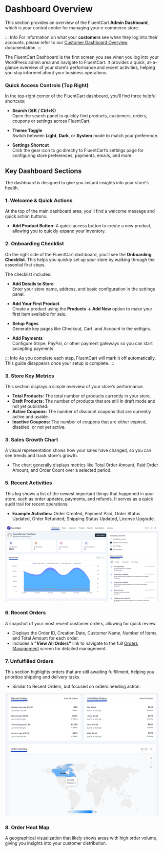 # Dashboard Overview

This section provides an overview of the FluentCart **Admin Dashboard**, which is your control center for managing your e-commerce store.

::: Info
For information on what your **customers** see when they log into their accounts, please refer to our [Customer Dashboard Overview](/guide/customer-dashboard/index) documentation.
:::

The FluentCart Dashboard is the first screen you see when you log into your WordPress admin area and navigate to FluentCart. It provides a quick, at-a-glance overview of your store's performance and recent activities, helping you stay informed about your business operations.

### Quick Access Controls (Top Right)

In the top-right corner of the FluentCart dashboard, you’ll find three helpful shortcuts:

- **Search (⌘K / Ctrl+K)**  
  Open the search panel to quickly find products, customers, orders, coupons or settings across FluentCart.

- **Theme Toggle**  
  Switch between **Light**, **Dark**, or **System** mode to match your preference.

- **Settings Shortcut**  
  Click the gear icon to go directly to FluentCart’s settings page for configuring store preferences, payments, emails, and more.

## Key Dashboard Sections

The dashboard is designed to give you instant insights into your store's health.

### 1. Welcome & Quick Actions

At the top of the main dashboard area, you'll find a welcome message and quick action buttons.


* **Add Product Button:** A quick-access button to create a new product, allowing you to quickly expand your inventory.

### 2. Onboarding Checklist

On the right side of the FluentCart dashboard, you’ll see the **Onboarding Checklist**. This helps you quickly set up your store by walking through the essential first steps.

The checklist includes:

- **Add Details to Store**  
  Enter your store name, address, and basic configuration in the settings panel.

- **Add Your First Product**  
  Create a product using the **Products → Add New** option to make your first item available for sale.

- **Setup Pages**  
  Generate key pages like Checkout, Cart, and Account in the settigns.

- **Add Payments**  
  Configure Stripe, PayPal, or other payment gateways so you can start accepting payments.

::: Info
As you complete each step, FluentCart will mark it off automatically. This guide disappears once your setup is complete.
:::

### 3. Store Key Metrics

This section displays a simple overview of your store's performance.

* **Total Products:** The total number of products currently in your store.
* **Draft Products:** The number of products that are still in draft mode and not yet published.
* **Active Coupons:** The number of discount coupons that are currently active and usable.
* **Inactive Coupons:** The number of coupons that are either expired, disabled, or not yet active.

### 3. Sales Growth Chart

A visual representation shows how your sales have changed, so you can see trends and track store's growth.
* The chart generally displays metrics like Total Order Amount, Paid Order Amount, and Order Count over a selected period.

### 5. Recent Activities

This log shows a list of the newest important things that happened in your store, such as order updates, payments, and refunds. It serves as a quick audit trail for recent operations.

* **Example Activities:** Order Created, Payment Paid, Order Status Updated, Order Refunded, Shipping Status Updated, License Upgrade.

![Screenshot of Dashboard Overview - Getting Started](/guide/public/images/getting-started/admin-dashboard/dashboard-overview.png)

### 6. Recent Orders

A snapshot of your most recent customer orders, allowing for quick review.

* Displays the Order ID, Creation Date, Customer Name, Number of Items, and Total Amount for each order.
* Includes a **"View All Orders"** link to navigate to the full [Orders Management](/guide/store-management/orders-management/) screen for detailed management.

### 7. Unfulfilled Orders

This section highlights orders that are still awaiting fulfillment, helping you prioritize shipping and delivery tasks.

* Similar to Recent Orders, but focused on orders needing action.

![Screenshot of Getting Started](/guide/public/images/getting-started/admin-dashboard/order-heat-map.png)

### 8. Order Heat Map

A geographical visualization that likely shows areas with high order volume, giving you insights into your customer distribution.

